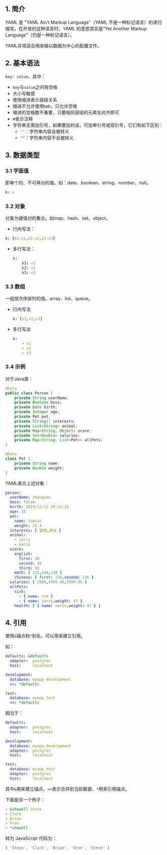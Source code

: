 ## 1. 简介

YAML 是 "YAML Ain't Markup Language"（YAML 不是一种标记语言）的递归缩写。在开发的这种语言时，YAML 的意思其实是"Yet Another Markup Language"（仍是一种标记语言）。 

YAML非常适合用来做以数据为中心的配置文件。

## 2. 基本语法

`key: value`，其中：

- `key`与`value`之间有空格
- 大小写敏感
- 使用缩进表示层级关系
- 缩进不允许使用tab，只允许空格
- 缩进的空格数不重要，只要相同层级的元素左对齐即可
- `#`表示注释
- 字符串无需加引号，如果要加的话，可加单引号或双引号，它们有如下区别：
    - `''`：字符串内容会被转义
    - `""`：字符串内容不会被转义

## 3. 数据类型

### 3.1 字面值

即单个的、不可再分的值。如：date、boolean、string、number、null。

```yaml
k: v
```

### 3.2 对象

对象为键值对的集合。如map、hash、set、object。

- 行内写法：  

```yaml
k: {k1:v1,k2:v2,k3:v3}
```

- 多行写法：

    ```yaml
    k: 
        k1: v1
        k2: v2
        k3: v3
    ```

### 3.3 数组

一组按次序排列的值。array、list、queue。

- 行内写法

    ```yaml
    k: [v1,v2,v3]
    ```

- 多行写法

    ```yaml
    k:
        - v1
        - v2
        - v3
    ```

### 3.4 示例

对于Java类：

```java
@Data
public class Person {
    private String userName;
    private Boolean boss;
    private Date birth;
    private Integer age;
    private Pet pet;
    private String[] interests;
    private List<String> animal;
    private Map<String, Object> score;
    private Set<Double> salaries;
    private Map<String, List<Pet>> allPets;
}

@Data
class Pet {
    private String name;
    private Double weight;
}
```

YAML表示上述对象：

```yaml
person:
  userName: zhangsan
  boss: false
  birth: 2019/12/12 20:12:33
  age: 18
  pet:
    name: tomcat
    weight: 23.4
  interests: [ 篮球,游泳 ]
  animal:
    - jerry
    - mario
  score:
    english:
      first: 30
      second: 40
      third: 50
    math: [ 131,140,148 ]
    chinese: { first: 128,second: 136 }
  salaries: [ 3999,4999.98,5999.99 ]
  allPets:
    sick:
      - { name: tom }
      - { name: jerry,weight: 47 }
    health: [ { name: mario,weight: 47 } ]
```

## 4. 引用

使用`&`锚点和`*`别名，可以用来建立引用。

如：

```yaml
defaults: &defaults
  adapter:  postgres
  host:     localhost

development:
  database: myapp_development
  <<: *defaults

test:
  database: myapp_test
  <<: *defaults
```

相当于：

```yaml
defaults:
  adapter:  postgres
  host:     localhost

development:
  database: myapp_development
  adapter:  postgres
  host:     localhost

test:
  database: myapp_test
  adapter:  postgres
  host:     localhost
```

其中`&`用来建立锚点，`<<`表示合并到当前数据，`*`用来引用锚点。

下面是另一个例子：

```yaml
- &showell Steve 
- Clark 
- Brian 
- Oren 
- *showell 
```

转为 JavaScript 代码为：

```js
[ 'Steve', 'Clark', 'Brian', 'Oren', 'Steve' ]
```

